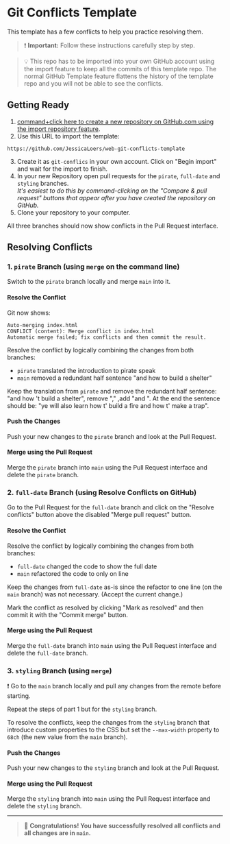 # Git Conflicts Template

This template has a few conflicts to help you practice resolving them.

> ❗️ **Important:** Follow these instructions carefully step by step.

> 💡 This repo has to be imported into your own GitHub account using the import feature to keep all the commits of this template repo. The normal GitHub Template feature flattens the history of the template repo and you will not be able to see the conflicts.

## Getting Ready

1. [command+click here to create a new repository on GitHub.com using the import repository feature](https://github.com/new/import).
2. Use this URL to import the template:

```
https://github.com/JessicaLoers/web-git-conflicts-template
```

3. Create it as `git-conflics` in your own account. Click on "Begin import" and wait for the import to finish.
4. In your new Repository open pull requests for the `pirate`, `full-date` and `styling` branches.  
   _It's easiest to do this by command-clicking on the "Compare & pull request" buttons that appear after you have created the repository on GitHub._
5. Clone your repository to your computer.

All three branches should now show conflicts in the Pull Request interface.

## Resolving Conflicts

### 1. `pirate` Branch (using `merge` on the command line)

Switch to the `pirate` branch locally and merge `main` into it.

#### Resolve the Conflict

Git now shows:

```
Auto-merging index.html
CONFLICT (content): Merge conflict in index.html
Automatic merge failed; fix conflicts and then commit the result.
```

Resolve the conflict by logically combining the changes from both branches:

- `pirate` translated the introduction to pirate speak
- `main` removed a redundant half sentence "and how to build a shelter"

Keep the translation from `pirate` and remove the redundant half sentence: "and how 't build a shelter", remove "," ,add "and ".
At the end the sentence should be: "ye will also learn how t' build a fire and how t' make a trap". 

#### Push the Changes

Push your new changes to the `pirate` branch and look at the Pull Request.

#### Merge using the Pull Request

Merge the `pirate` branch into `main` using the Pull Request interface and delete the `pirate` branch.

### 2. `full-date` Branch (using Resolve Conflicts on GitHub)

Go to the Pull Request for the `full-date` branch and click on the "Resolve conflicts" button above the disabled "Merge pull request" button.

#### Resolve the Conflict

Resolve the conflict by logically combining the changes from both branches:

- `full-date` changed the code to show the full date
- `main` refactored the code to only on line

Keep the changes from `full-date` as-is since the refactor to one line (on the `main` branch) was not necessary. (Accept the current change.)

Mark the conflict as resolved by clicking "Mark as resolved" and then commit it with the "Commit merge" button.

#### Merge using the Pull Request

Merge the `full-date` branch into `main` using the Pull Request interface and delete the `full-date` branch.

### 3. `styling` Branch (using `merge`)

❗️ Go to the `main` branch locally and pull any changes from the remote before starting.

Repeat the steps of part 1 but for the `styling` branch.

To resolve the conflicts, keep the changes from the `styling` branch that introduce custom properties to the CSS but set the `--max-width` property to `68ch` (the new value from the `main` branch).

#### Push the Changes

Push your new changes to the `styling` branch and look at the Pull Request.

#### Merge using the Pull Request

Merge the `styling` branch into `main` using the Pull Request interface and delete the `styling` branch.

---

> 👏 **Congratulations! You have successfully resolved all conflicts and all changes are in `main`.**
